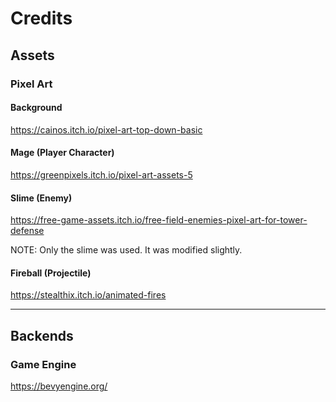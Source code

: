 # Credits

## Assets

### Pixel Art

#### Background

https://cainos.itch.io/pixel-art-top-down-basic

#### Mage (Player Character)

https://greenpixels.itch.io/pixel-art-assets-5

#### Slime (Enemy)

https://free-game-assets.itch.io/free-field-enemies-pixel-art-for-tower-defense

NOTE: Only the slime was used. It was modified slightly.

#### Fireball (Projectile)

https://stealthix.itch.io/animated-fires

<!---->
<!-- ### Audio -->
<!---->
<!-- #### Sounds -->
<!---->
<!-- #### Music -->
<!---->
<!-- ### Fonts -->
<!---->
<!-- https://fonts.google.com/specimen/Press+Start+2P -->

---

## Backends

### Game Engine

https://bevyengine.org/
